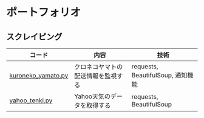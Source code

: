 # ポートフォリオ
## スクレイピング
|コード|内容|技術|
|---|---|---|
|[kuroneko_yamato.py](scraping/kuroneko_yamato.py)|クロネコヤマトの配送情報を監視する|requests, BeautifulSoup, 通知機能|
|[yahoo_tenki.py](scraping/yahoo_tenki.py)|Yahoo天気のデータを取得する|requests, BeautifulSoup|

